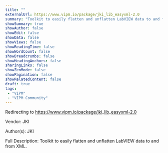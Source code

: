 ```yaml
---
title: ""
externalUrl: https://www.vipm.io/package/jki_lib_easyxml-2.0
summary: "Toolkit to easily flatten and unflatten LabVIEW data to and from XML.."
showSummary: true
showAuthor: false
showEdit: false
showData: false
showViews: false
showReadingTime: false
showWordCount: false
showBreadcrumbs: false
showHeadingAnchors: false
sharingLinks: false
showZenMode: false
showPagination: false
showRelatedContent: false
draft: true
tags:
 - "VIPM"
 - "VIPM Community"
---
```


Redirecting to https://www.vipm.io/package/jki_lib_easyxml-2.0

Vendor: JKI

Author(s): JKI
 
Full Description:
Toolkit to easily flatten and unflatten LabVIEW data to and from XML.